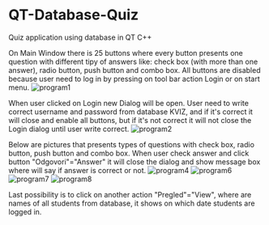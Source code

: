 # QT-Database-Quiz
Quiz application using database in QT C++

On Main Window there is 25 buttons where every button presents one question with different tipy of answers like: check box (with more than one answer), radio button, push button and combo box. All buttons are disabled because user need to log in by pressing on tool bar action Login or on start menu.
![program1](https://user-images.githubusercontent.com/55504119/85601945-27863580-b64f-11ea-9c18-e9d3fd2d6f20.png)

When user clicked on Login new Dialog will be open. User need to write correct username and password from database KVIZ, and if it's correct it will close and enable all buttons, but if it's not correct it will not close the Login dialog until user write correct.
![program2](https://user-images.githubusercontent.com/55504119/85603636-d7a86e00-b650-11ea-8b3b-da7c779f4216.png)

Below are pictures that presents types of questions with check box, radio button, push button and combo box. When user check answer and click button "Odgovori"="Answer" it will close the dialog and show message box where will say if answer is correct or not.
![program4](https://user-images.githubusercontent.com/55504119/85604486-a0868c80-b651-11ea-99c9-65ea8b22f709.png)
![program6](https://user-images.githubusercontent.com/55504119/85604509-a54b4080-b651-11ea-831f-e41949f692f7.png)
![program7](https://user-images.githubusercontent.com/55504119/85604526-a8463100-b651-11ea-8440-70e5a79fb532.png)
![program8](https://user-images.githubusercontent.com/55504119/85604541-abd9b800-b651-11ea-85ce-04187594e442.png)

Last possibility is to click on another action "Pregled"="View", where are names of all students from database, it shows on which date students are logged in.
